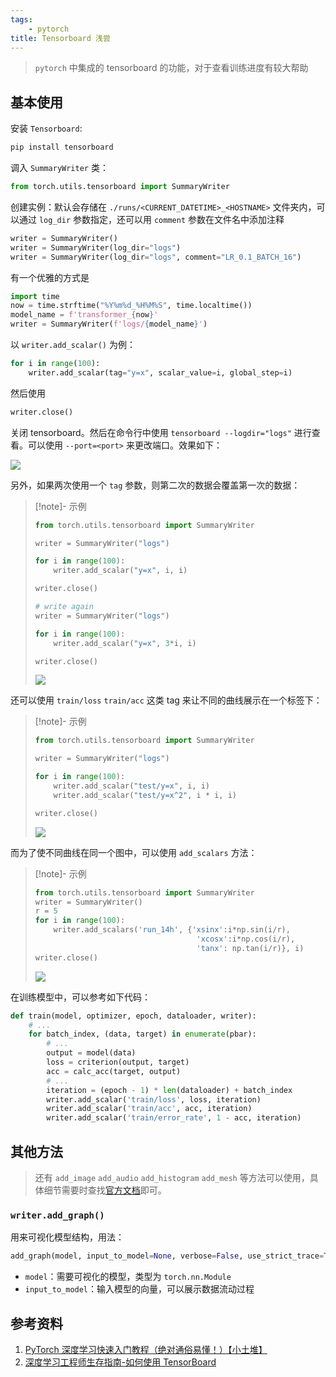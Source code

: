 ```yaml
---
tags:
    - pytorch
title: Tensorboard 浅尝
---
```


> `pytorch` 中集成的 tensorboard 的功能，对于查看训练进度有较大帮助

## 基本使用

安装 `Tensorboard`:

```bash
pip install tensorboard
```

调入 `SummaryWriter` 类：

```python
from torch.utils.tensorboard import SummaryWriter
```

创建实例：默认会存储在 `./runs/<CURRENT_DATETIME>_<HOSTNAME>` 文件夹内，可以通过 `log_dir` 参数指定，还可以用 `comment` 参数在文件名中添加注释

```python
writer = SummaryWriter()
writer = SummaryWriter(log_dir="logs")
writer = SummaryWriter(log_dir="logs", comment="LR_0.1_BATCH_16")
```

有一个优雅的方式是

```python
import time
now = time.strftime("%Y%m%d_%H%M%S", time.localtime())
model_name = f'transformer_{now}'
writer = SummaryWriter(f'logs/{model_name}')
```

以 `writer.add_scalar()` 为例：

```python
for i in range(100):
    writer.add_scalar(tag="y=x", scalar_value=i, global_step=i)
```

然后使用

```python
writer.close()
```

关闭 tensorboard。然后在命令行中使用 `tensorboard --logdir="logs"` 进行查看。可以使用 `--port=<port>` 来更改端口。效果如下：

![](https://cdn.jsdelivr.net/gh/KinnariyaMamaTanha/Images@images/20241215141431539.png)

另外，如果两次使用一个 `tag` 参数，则第二次的数据会覆盖第一次的数据：

> [!note]- 示例
> ```python
> from torch.utils.tensorboard import SummaryWriter
>
> writer = SummaryWriter("logs")
>
> for i in range(100):
>     writer.add_scalar("y=x", i, i)
>
> writer.close()
>
> # write again
> writer = SummaryWriter("logs")
>
> for i in range(100):
>     writer.add_scalar("y=x", 3*i, i)
>
> writer.close()
> ```
>
> ![](https://cdn.jsdelivr.net/gh/KinnariyaMamaTanha/Images@images/20241215141915997.png)

还可以使用 `train/loss` `train/acc` 这类 tag 来让不同的曲线展示在一个标签下：

> [!note]- 示例
> ```python
> from torch.utils.tensorboard import SummaryWriter
>
> writer = SummaryWriter("logs")
>
> for i in range(100):
>     writer.add_scalar("test/y=x", i, i)
>     writer.add_scalar("test/y=x^2", i * i, i)
>
> writer.close()
> ```
>
> ![](https://cdn.jsdelivr.net/gh/KinnariyaMamaTanha/Images@images/20241215150722211.png)

而为了使不同曲线在同一个图中，可以使用 `add_scalars` 方法：

> [!note]- 示例
> ```python
> from torch.utils.tensorboard import SummaryWriter
> writer = SummaryWriter()
> r = 5
> for i in range(100):
>     writer.add_scalars('run_14h', {'xsinx':i*np.sin(i/r),
>                                     'xcosx':i*np.cos(i/r),
>                                     'tanx': np.tan(i/r)}, i)
> writer.close()
> ```
>
> ![](https://cdn.jsdelivr.net/gh/KinnariyaMamaTanha/Images@images/20241215151248415.png)

在训练模型中，可以参考如下代码：

```python
def train(model, optimizer, epoch, dataloader, writer):
    # ...
    for batch_index, (data, target) in enumerate(pbar):
        # ...
        output = model(data)
        loss = criterion(output, target)
        acc = calc_acc(target, output)
        # ...
        iteration = (epoch - 1) * len(dataloader) + batch_index
        writer.add_scalar('train/loss', loss, iteration)
        writer.add_scalar('train/acc', acc, iteration)
        writer.add_scalar('train/error_rate', 1 - acc, iteration)
```

## 其他方法

> 还有 `add_image` `add_audio` `add_histogram` `add_mesh` 等方法可以使用，具体细节需要时查找[官方文档](https://tensorboardx.readthedocs.io/en/latest/tensorboard.html)即可。

### `writer.add_graph()`

用来可视化模型结构，用法：

```python
add_graph(model, input_to_model=None, verbose=False, use_strict_trace=True)
```

- `model`：需要可视化的模型，类型为 `torch.nn.Module`
- `input_to_model`：输入模型的向量，可以展示数据流动过程

## 参考资料

1. [PyTorch 深度学习快速入门教程（绝对通俗易懂！）【小土堆】](https://www.bilibili.com/video/BV1hE411t7RN/?p=8&share_source=copy_web&vd_source=c9e11661823ca4062db1ef99f7e0eee1)
2. [深度学习工程师生存指南-如何使用 TensorBoard](https://dl.ypw.io/how-to-use-tensorboard/)
